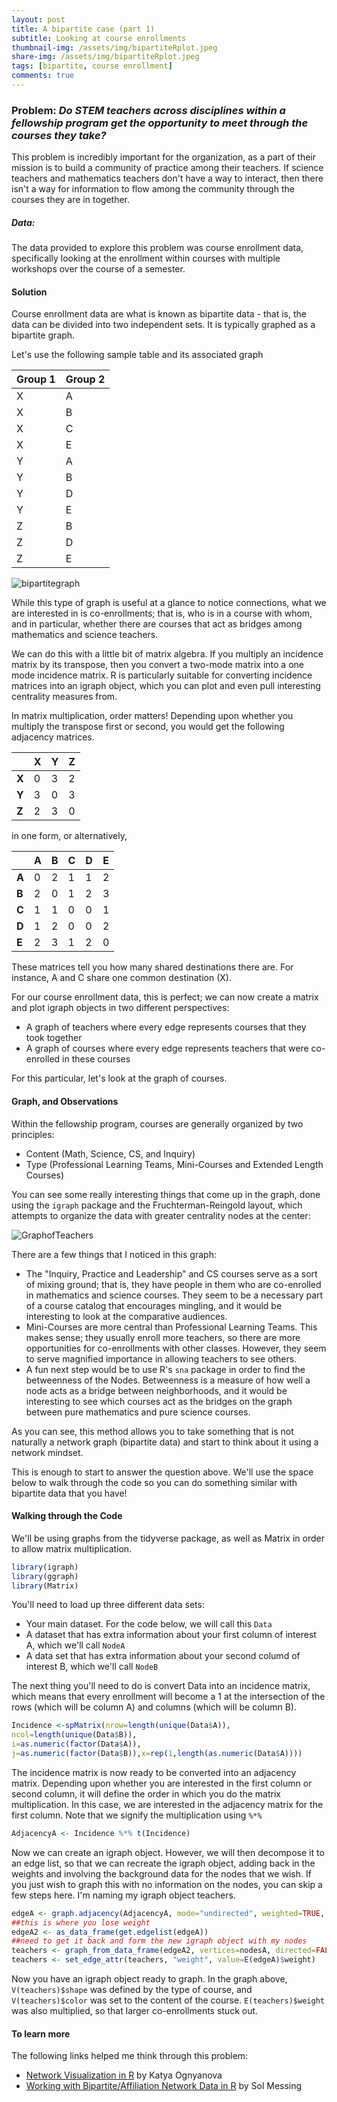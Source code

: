 ```yaml
---
layout: post
title: A bipartite case (part 1)
subtitle: Looking at course enrollments
thumbnail-img: /assets/img/bipartiteRplot.jpeg
share-img: /assets/img/bipartiteRplot.jpeg
tags: [bipartite, course enrollment]
comments: true
---
```


### Problem: *Do STEM teachers across disciplines within a fellowship program get the opportunity to meet through the courses they take?*

This problem is incredibly important for the organization, as a part of their mission is to build a community of practice among their teachers. If science teachers and mathematics teachers don't have a way to interact, then there isn't a way for information to flow among the community through the courses they are in together.

##### Data:

The data provided to explore this problem was course enrollment data, specifically looking at the enrollment within courses with multiple workshops over the course of a semester. 

#### Solution

Course enrollment data are what is known as bipartite data - that is, the data can be divided into two independent sets. It is typically graphed as a bipartite graph.

Let's use the following sample table and its associated graph

| Group 1 | Group 2 |
| ------- | ------- |
| X       | A       |
| X       | B       |
| X       | C       |
| X       | E       |
| Y       | A       |
| Y       | B       |
| Y       | D       |
| Y       | E       |
| Z       | B       |
| Z       | D       |
| Z       | E       |

![bipartitegraph](/assets/img/bipartiteRplot.jpeg)

While this type of graph is useful at a glance to notice connections, what we are interested in is co-enrollments; that is, who is in a course with whom, and in particular, whether there are courses that act as bridges among mathematics and science teachers.

We can do this with a little bit of matrix algebra. If you multiply an incidence matrix by its transpose, then you convert a two-mode matrix into a one mode incidence matrix. R is particularly suitable for converting incidence matrices into an igraph object, which you can plot and even pull interesting centrality measures from.

In matrix multiplication, order matters! Depending upon whether you multiply the transpose first or second, you would get the following adjacency matrices. 

|       | X    | Y    | Z    |
| ----- | ---- | ---- | ---- |
| **X** | 0    | 3    | 2    |
| **Y** | 3    | 0    | 3    |
| **Z** | 2    | 3    | 0    |

in one form, or alternatively,

|       | A    | B    | C    | D    | E    |
| ----- | ---- | ---- | ---- | ---- | ---- |
| **A** | 0    | 2    | 1    | 1    | 2    |
| **B** | 2    | 0    | 1    | 2    | 3    |
| **C** | 1    | 1    | 0    | 0    | 1    |
| **D** | 1    | 2    | 0    | 0    | 2    |
| **E** | 2    | 3    | 1    | 2    | 0    |

These matrices tell you how many shared destinations there are. For instance, A and C share one common destination (X).

For our course enrollment data, this is perfect; we can now create a matrix and plot igraph objects in two different perspectives:

- A graph of teachers where every edge represents courses that they took together
- A graph of courses where every edge represents teachers that were co-enrolled in these courses

For this particular, let's look at the graph of courses.

#### Graph, and Observations

Within the fellowship program, courses are generally organized by two principles:

- Content (Math, Science, CS, and Inquiry)
- Type (Professional Learning Teams, Mini-Courses and Extended Length Courses)

You can see some really interesting things that come up in the graph, done using the `igraph` package and the Fruchterman-Reingold layout, which attempts to organize the data with greater centrality nodes at the center:

![GraphofTeachers](/assets/img/EVu29wuXQAIr1IU.jpeg)

There are a few things that I noticed in this graph:

- The "Inquiry, Practice and Leadership" and CS courses serve as a sort of mixing ground; that is, they have people in them who are co-enrolled in mathematics and science courses. They seem to be a necessary part of a course catalog that encourages mingling, and it would be interesting to look at the comparative audiences. 
- Mini-Courses are more central than Professional Learning Teams. This makes sense; they usually enroll more teachers, so there are more opportunities for co-enrollments with other classes. However, they seem to serve magnified importance in allowing teachers to see others.
- A fun next step would be to use R's `sna` package in order to find the betweenness of the Nodes. Betweenness is a measure of how well a node acts as a bridge between neighborhoods, and it would be interesting to see which courses act as the bridges on the graph between pure mathematics and pure science courses.

As you can see, this method allows you to take something that is not naturally a network graph (bipartite data) and start to think about it using a network mindset.

This is enough to start to answer the question above. We'll use the space below to walk through the code so you can do something similar with bipartite data that you have!

#### Walking through the Code

We'll be using graphs from the tidyverse package, as well as Matrix in order to allow matrix multiplication.

```R
library(igraph)
library(ggraph)
library(Matrix)
```

You'll need to load up three different data sets:

- Your main dataset. For the code below, we will call this `Data`
- A dataset that has extra information about your first column of interest A, which we'll call `NodeA`
- A data set that has extra information about your second columd of interest B, which we'll call `NodeB`

The next thing you'll need to do is convert Data into an incidence matrix, which means that every enrollment will become a 1 at the intersection of the rows (which will be column A) and columns (which will be column B).

```R
Incidence <-spMatrix(nrow=length(unique(Data$A)),
ncol=length(unique(Data$B)),
i=as.numeric(factor(Data$A)),
j=as.numeric(factor(Data$B)),x=rep(1,length(as.numeric(Data$A))))
```

The incidence matrix is now ready to be converted into an adjacency matrix. Depending upon whether you are interested in the first column or second column, it will define the order in which you do the matrix multiplication. In this case, we are interested in the adjacency matrix for the first column. Note that we signify the multiplication using `%*%`

```R
AdjacencyA <- Incidence %*% t(Incidence)
```

Now we can create an igraph object. However, we will then decompose it to an edge list, so that we can recreate the igraph object, adding back in the weights and involving the background data for the nodes that we wish. If you just wish to graph this with no information on the nodes, you can skip a few steps here. I'm naming my igraph object teachers.

```R
edgeA <- graph.adjacency(AdjacencyA, mode="undirected", weighted=TRUE, diag=FALSE)
##this is where you lose weight
edgeA2 <- as_data_frame(get.edgelist(edgeA))
##need to get it back and form the new igraph object with my nodes
teachers <- graph_from_data_frame(edgeA2, vertices=nodesA, directed=FALSE)
teachers <- set_edge_attr(teachers, "weight", value=E(edgeA)$weight)
```

Now you have an igraph object ready to graph. In the graph above, `V(teachers)$shape` was defined by the type of course, and `V(teachers)$color` was set to the content of the course. `E(teachers)$weight` was also multiplied, so that larger co-enrollments stuck out.



#### To learn more

The following links helped me think through this problem:

- [Network Visualization in R](https://kateto.net/network-visualization) by Katya Ognyanova
- [Working with Bipartite/Affiliation Network Data in R](https://solomonmg.github.io/post/working-with-bipartite-affiliation-network-data-in-r/) by Sol Messing


